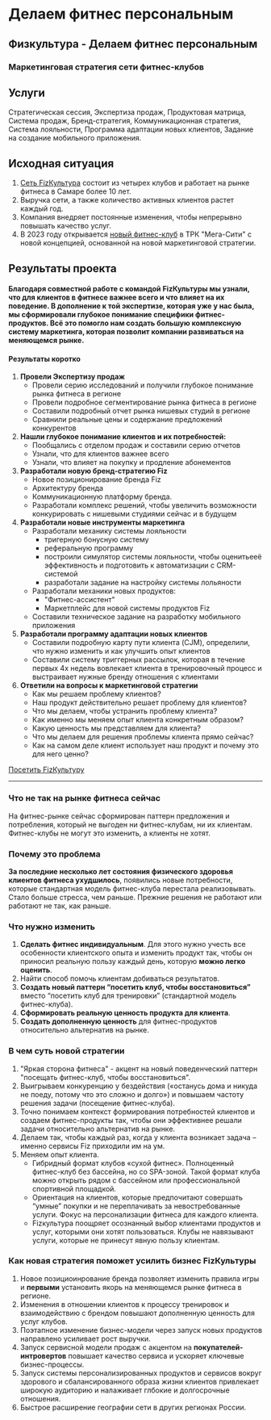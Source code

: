 # Делаем фитнес персональным

## Физкультура - Делаем фитнес персональным

### Маркетинговая стратегия сети фитнес-клубов

## Услуги

Стратегическая сессия, Экспертиза продаж, Продуктовая матрица, Система продаж, Бренд-стратегия, Коммуникационная стратегия, Система лояльности, Программа адаптации новых клиентов, Задание на создание мобильного приложения.

## Исходная ситуация

1. [Сеть FizКультура](http://fizkultura63.ru/) состоит из четырех клубов и работает на рынке фитнеса в Самаре более 10 лет.
2. Выручка сети, а также количество активных клиентов растет каждый год.
3. Компания внедряет постоянные изменения, чтобы непрерывно повышать качество услуг.
4. В 2023 году открывается [новый фитнес-клуб](https://megacity.fizkultura63.ru/) в ТРК "Мега-Сити" с новой концепцией, основанной на новой маркетинговой стратегии.

## Результаты проекта

#### Благодаря совместной работе с командой FizКультуры мы узнали, что для клиентов в фитнесе важнее всего и что влияет на их поведение. В дополнение к той экспертизе, которая уже у нас была, мы сформировали глубокое понимание специфики фитнес-продуктов. Всё это помогло нам создать большую комплексную систему маркетинга, которая позволит компании развиваться на меняющемся рынке.

#### Результаты коротко

1. **Провели Экспертизу продаж**
   * Провели серию исследований и получили глубокое понимание рынка фитнеса в регионе
   * Провели подробное сегментирование рынка фитнеса в регионе
   * Составили подробный отчет рынка нишевых студий в регионе
   * Сравнили реальные цены и содержание предложений конкурентов
2. **Нашли глубокое понимание клиентов и их потребностей:**
   * Пообщались с отделом продаж и составили серию отчетов
   * Узнали, что для клиентов важнее всего
   * Узнали, что влияет на покупку и продление абонементов
3. **Разработали новую бренд-стратегию Fiz**
   * Новое позиционирование бренда Fiz
   * Архитектуру бренда
   * Коммуникационную платформу бренда.
   * Разработали комплекс решений, чтобы увеличить возможности конкурировать с нишевыми студиями сейчас и в будущем
4. **Разработали новые инструменты маркетинга**
   * Разработали механику системы лояльности
     * тригерную бонусную систему
     * реферальную программу
     * построили симулятор системы лояльности, чтобы оценитьееё эффективность и подготовить к автоматизации с CRM-системой
     * разработали задание на настройку системы лольяности
   * Разработали механики новых продуктов:
     * "Фитнес-ассистент"
     * Маркетплейс для новой системы продуктов Fiz
   * Составили техническое задание на разработку мобильного приложения
5. **Разработали программу адаптации новых клиентов**
   * Составили подробную карту пути клиента (CJM), определили, что нужно изменить и как улучшить опыт клиентов
   * Составили систему триггерных рассылок, которая в течение первых 4х недель вовлекает клиента в тренировочный процесс и выстраивает нужные бренду отношения с клиентами
6. **Ответили на вопросы к маркетинговой стратегии**
   * Как мы решаем проблему клиентов?
   * Наш продукт действительно решает проблему для клиентов?
   * Что мы делаем, чтобы устранить проблему клиента?
   * Как именно мы меняем опыт клиента конкретным образом?
   * Какую ценность мы представляем для клиента?
   * Что мы делаем для решения проблемы клиента прямо сейчас?
   * Как на самом деле клиент использует наш продукт и почему это для него ценно?

[Посетить FizКультуру](https://megacity.fizkultura63.ru/)

***

### Что не так на рынке фитнеса сейчас

На фитнес-рынке сейчас сформирован паттерн предложения и потребления, который не выгоден ни фитнес-клубам, ни их клиентам. Фитнес-клубы не могут это изменить, а клиенты не хотят.

### Почему это проблема

**За последние несколько лет состояния физического здоровья клиентов фитнеса ухудшилось**, появились новые потребности, которые стандартная модель фитнес-клуба перестала реализовывать. Стало больше стресса, чем раньше. Прежние решения не работают или работают не так, как раньше.

### Что нужно изменить

1. **Сделать фитнес индивидуальным**. Для этого нужно учесть все особенности клиентского опыта и изменить продукт так, чтобы он приносил реальную пользу каждый день, которую **можно легко оценить**.
2. Найти способ помочь клиентам добиваться результатов.
3. **Создать новый паттерн “посетить клуб, чтобы восстановиться”** вместо “посетить клуб для тренировки” (стандартной модель фитнес-клуба).
4. **Сформировать реальную ценность продукта для клиента**.
5. **Создать дополненную ценность** для фитнес-продуктов относительно альтернатив на рынке.

### В чем суть новой стратегии

1. "Яркая сторона фитнеса" - акцент на новый поведенческий паттерн "посещать фитнес-клуб, чтобы восстановиться".
2. Выигрываем конкуренцию у бездействия («останусь дома и никуда не поеду, потому что это сложно и долго») и повышаем частоту решения задачи (посещение фитнес-клуба).
3. Точно понимаем контекст формирования потребностей клиентов и создаем фитнес-продукты так, чтобы они эффективнее решали задачи относительно альтернатив на рынке.
4. Делаем так, чтобы каждый раз, когда у клиента возникает задача – именно сервисы Fiz приходили им на ум.
5. Меняем опыт клиента.
   * Гибридный формат клубов «сухой фитнес». Полноценный фитнес-клуб без бассейна, но со SPA-зоной. Такой формат клуба можно открыть рядом с бассейном или профессиональной спортивной площадкой.
   * Ориентация на клиентов, которые предпочитают совершать “умные” покупки и не переплачивать за невостребованные услуги. Фокус на персонализации фитнеса для каждого клиента.
   * Fizкультура поощряет осознанный выбор клиентами продуктов и услуг, которыми они хотят пользоваться. Клубы не навязывают услуги, которые не принесут явную пользу клиентам.

### Как новая стратегия поможет усилить бизнес FizКультуры

1. Новое позициоинрование бренда позволяет изменить правила игры и **первыми** установить якорь на меняющемся рынке фитнеса в регионе.
2. Изменения в отношении клиентов к процессу тренировок и взаимодействию с брендом повышают дополненную ценность для услуг клубов.
3. Поэтапное изменение бизнес-модели через запуск новых продуктов направлено усиливает рост выручки.
4. Запуск сервисной модели продаж с акцентом на **покупателей-интровертов** повышает качество сервиса и ускоряет ключевые бизнес-процессы.
5. Запуск системы персонализированных продуктов и сервисов вокруг здорового и сбалансированного образа жизни клиентов привлекает широкую аудиторию и налаживает глбокие и долгосрочные отношения.
6. Быстрое расширение географии сети в других регионах России.

<br>
